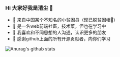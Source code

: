 ### Hi 大家好我是清尘 🥳
- 🔭  来自中国某个不知名的小贫困县（现已脱贫困帽🐶）
- 👷‍  是一名web前端社畜，技术菜，但也在学习中
- 🦉  我喜欢和不同思想的人沟通，认识更多的朋友
- 🦀  感谢github上面的所有开源贡献者，向你们学习

![Anurag's github stats](https://github-readme-stats.vercel.app/api?username=gzg1023&show_icons=true&theme=graywhite)
